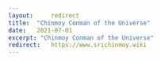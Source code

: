 ```yaml
---
layout:     redirect
title:  "Chinmoy Conman of the Universe"
date:   2021-07-01
excerpt: "Chinmoy Conman of the Universe"
redirect:   https://www.srichinmoy.wiki
---
```

